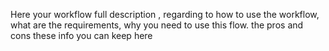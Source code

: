 Here your workflow full description , regarding to how to use the workflow, what are the requirements, why you need to use this flow. the pros and cons these info you can keep here


